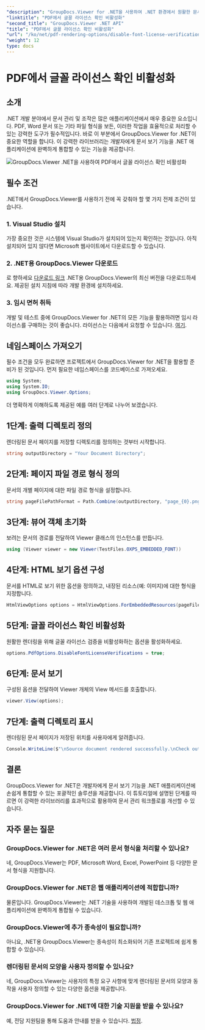 ```yaml
---
"description": "GroupDocs.Viewer for .NET을 사용하여 .NET 환경에서 원활한 문서 보기 기능을 활용하세요. 최소한의 종속성으로 문서 렌더링을 쉽게 통합하고 사용자 지정할 수 있습니다."
"linktitle": "PDF에서 글꼴 라이선스 확인 비활성화"
"second_title": "GroupDocs.Viewer .NET API"
"title": "PDF에서 글꼴 라이선스 확인 비활성화"
"url": "/ko/net/pdf-rendering-options/disable-font-license-verifications-pdf/"
"weight": 12
type: docs
---
```

# PDF에서 글꼴 라이선스 확인 비활성화

## 소개
.NET 개발 분야에서 문서 관리 및 조작은 많은 애플리케이션에서 매우 중요한 요소입니다. PDF, Word 문서 또는 기타 파일 형식을 보든, 이러한 작업을 효율적으로 처리할 수 있는 강력한 도구가 필수적입니다. 바로 이 부분에서 GroupDocs.Viewer for .NET이 중요한 역할을 합니다. 이 강력한 라이브러리는 개발자에게 문서 보기 기능을 .NET 애플리케이션에 완벽하게 통합할 수 있는 기능을 제공합니다.

![GroupDocs.Viewer .NET을 사용하여 PDF에서 글꼴 라이선스 확인 비활성화](/viewer/pdf-rendering-options/disable-font-license-verifications-in-pdf.png)

## 필수 조건
.NET에서 GroupDocs.Viewer를 사용하기 전에 꼭 갖춰야 할 몇 가지 전제 조건이 있습니다.
### 1. Visual Studio 설치
가장 중요한 것은 시스템에 Visual Studio가 설치되어 있는지 확인하는 것입니다. 아직 설치되어 있지 않다면 Microsoft 웹사이트에서 다운로드할 수 있습니다.
### 2. .NET용 GroupDocs.Viewer 다운로드
로 향하세요 [다운로드 링크](https://releases.groupdocs.com/viewer/net/) .NET용 GroupDocs.Viewer의 최신 버전을 다운로드하세요. 제공된 설치 지침에 따라 개발 환경에 설치하세요.
### 3. 임시 면허 취득
개발 및 테스트 중에 GroupDocs.Viewer for .NET의 모든 기능을 활용하려면 임시 라이선스를 구매하는 것이 좋습니다. 라이선스는 다음에서 요청할 수 있습니다. [여기](https://purchase.groupdocs.com/temporary-license/).

## 네임스페이스 가져오기
필수 조건을 모두 완료하면 프로젝트에서 GroupDocs.Viewer for .NET을 활용할 준비가 된 것입니다. 먼저 필요한 네임스페이스를 코드베이스로 가져오세요.
```csharp
using System;
using System.IO;
using GroupDocs.Viewer.Options;
```

더 명확하게 이해하도록 제공된 예를 여러 단계로 나누어 보겠습니다.
## 1단계: 출력 디렉토리 정의
렌더링된 문서 페이지를 저장할 디렉토리를 정의하는 것부터 시작합니다.
```csharp
string outputDirectory = "Your Document Directory";
```
## 2단계: 페이지 파일 경로 형식 정의
문서의 개별 페이지에 대한 파일 경로 형식을 설정합니다.
```csharp
string pageFilePathFormat = Path.Combine(outputDirectory, "page_{0}.png");
```
## 3단계: 뷰어 객체 초기화
보려는 문서의 경로를 전달하여 Viewer 클래스의 인스턴스를 만듭니다.
```csharp
using (Viewer viewer = new Viewer(TestFiles.OXPS_EMBEDDED_FONT))
```
## 4단계: HTML 보기 옵션 구성
문서를 HTML로 보기 위한 옵션을 정의하고, 내장된 리소스(예: 이미지)에 대한 형식을 지정합니다.
```csharp
HtmlViewOptions options = HtmlViewOptions.ForEmbeddedResources(pageFilePathFormat);
```
## 5단계: 글꼴 라이선스 확인 비활성화
원활한 렌더링을 위해 글꼴 라이선스 검증을 비활성화하는 옵션을 활성화하세요.
```csharp
options.PdfOptions.DisableFontLicenseVerifications = true;
```
## 6단계: 문서 보기
구성된 옵션을 전달하여 Viewer 개체의 View 메서드를 호출합니다.
```csharp
viewer.View(options);
```
## 7단계: 출력 디렉토리 표시
렌더링된 문서 페이지가 저장된 위치를 사용자에게 알려줍니다.
```csharp
Console.WriteLine($"\nSource document rendered successfully.\nCheck output in {outputDirectory}.");
```

## 결론
GroupDocs.Viewer for .NET은 개발자에게 문서 보기 기능을 .NET 애플리케이션에 손쉽게 통합할 수 있는 포괄적인 솔루션을 제공합니다. 이 튜토리얼에 설명된 단계를 따르면 이 강력한 라이브러리를 효과적으로 활용하여 문서 관리 워크플로를 개선할 수 있습니다.
## 자주 묻는 질문
### GroupDocs.Viewer for .NET은 여러 문서 형식을 처리할 수 있나요?
네, GroupDocs.Viewer는 PDF, Microsoft Word, Excel, PowerPoint 등 다양한 문서 형식을 지원합니다.
### GroupDocs.Viewer for .NET은 웹 애플리케이션에 적합합니까?
물론입니다. GroupDocs.Viewer는 .NET 기술을 사용하여 개발된 데스크톱 및 웹 애플리케이션에 완벽하게 통합될 수 있습니다.
### GroupDocs.Viewer에 추가 종속성이 필요합니까?
아니요, .NET용 GroupDocs.Viewer는 종속성이 최소화되어 기존 프로젝트에 쉽게 통합할 수 있습니다.
### 렌더링된 문서의 모양을 사용자 정의할 수 있나요?
네, GroupDocs.Viewer는 사용자의 특정 요구 사항에 맞게 렌더링된 문서의 모양과 동작을 사용자 정의할 수 있는 다양한 옵션을 제공합니다.
### GroupDocs.Viewer for .NET에 대한 기술 지원을 받을 수 있나요?
예, 전담 지원팀을 통해 도움과 안내를 받을 수 있습니다. [법정](https://forum.groupdocs.com/c/viewer/9).